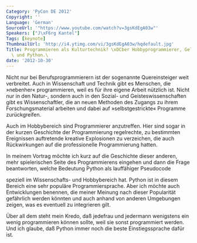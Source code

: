```yaml
---
Category: 'PyCon DE 2012'
Copyright: ''
Language: 'German'
SourceUrl: '"https://www.youtube.com/watch?v=3gsKdEgA03w"'
Speakers: ["J\xF6rg Kantel"]
Tags: [keynote]
ThumbnailUrl: 'http://i4.ytimg.com/vi/3gsKdEgA03w/hqdefault.jpg'
Title: Programmieren als Kulturtechnik? \xDCber Hobbyprogrammierer, Gelegenkeitsskripter\
  \ und Python.\
date: '2012-10-30'
---
```

Nicht nur bei Berufsprogrammierern ist der sogenannte Quereinsteiger weit
verbreitet. Auch in Wissenschaft und Technik gibt es Menschen, die »nebenher«
programmieren, weil es für ihre eigene Arbeit nützlich ist. Nicht nur in den
Natur-, sondern auch in den Sozial- und Geisteswissenschaften gibt es
Wissenschaftler, die an neuen Methoden des Zugangs zu ihrem Forschungsmaterial
arbeiten und dabei auf »selbstgestrickte« Programme zurückgreifen.

Auch im Hobbybereich sind Programmierer anzutreffen. Hier sind sogar in der
kurzen Geschichte der Programmierung regelrechte, zu bestimmten Ereignissen
auftretende kreative Explosionen zu verzeichen, die auch Rückwirkungen auf die
professionelle Programmierung hatten.

In meinem Vortrag möchte ich kurz auf die Geschichte dieser anderen, mehr
spielerischen Seite des Programmierens eingehen und dann die Frage
beantworten, welche Bedeutung Python als lauffähiger Pseudocode

speziell im Wissenschafts- und Hobbybereich hat. Python ist in diesem Bereich
eine sehr populäre Programmiersprache. Aber ich möchte auch Entwicklungen
benennen, die meiner Meinung nach dieser Popularität gefährlich werden könnten
und auch anhand von anderen Umgebungen zeigen, was es eventuell zu integrieren
gilt.

Über all dem steht mein Kredo, daß jedefrau und jedermann wenigstens ein wenig
programmieren können sollte, weil sie sonst programmiert werden. Und ich
glaube, daß Python immer noch die beste Einstiegssprache dafür ist.

